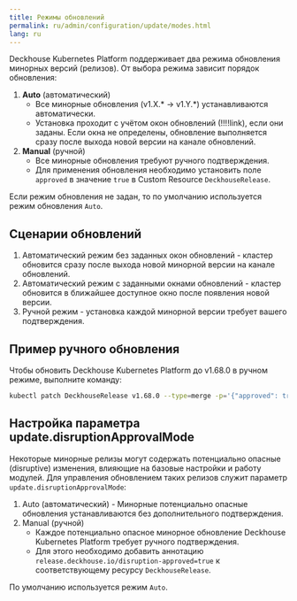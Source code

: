 ```yaml
---
title: Режимы обновлений
permalink: ru/admin/configuration/update/modes.html
lang: ru
---
```


Deckhouse Kubernetes Platform поддерживает два режима обновления минорных версий (релизов). От выбора режима зависит порядок обновления:

1. **Auto** (автоматический)
   * Все минорные обновления (v1.X.* → v1.Y.*) устанавливаются автоматически.
   * Установка проходит с учётом окон обновлений (!!!!link), если они заданы. Если окна не определены, обновление выполняется сразу после выхода новой версии на канале обновлений.
1. **Manual** (ручной)
   * Все минорные обновления требуют ручного подтверждения.
   * Для применения обновления необходимо установить поле `approved` в значение `true` в Custom Resource `DeckhouseRelease`.

Если режим обновления не задан, то по умолчанию используется режим обновления `Auto`.

## Сценарии обновлений

1. Автоматический режим без заданных окон обновлений - кластер обновится сразу после выхода новой минорной версии на канале обновлений.
1. Автоматический режим с заданными окнами обновлений - кластер обновится в ближайшее доступное окно после появления новой версии.
1. Ручной режим - установка каждой минорной версии требует вашего подтверждения.

## Пример ручного обновления

Чтобы обновить Deckhouse Kubernetes Platform до v1.68.0 в ручном режиме, выполните команду:

```bash
kubectl patch DeckhouseRelease v1.68.0 --type=merge -p='{"approved": true}'
```

## Настройка параметра update.disruptionApprovalMode

Некоторые минорные релизы могут содержать потенциально опасные (disruptive) изменения, влияющие на базовые настройки и работу модулей. Для управления обновлением таких релизов служит параметр `update.disruptionApprovalMode`:
1. Auto (автоматический) - Минорные потенциально опасные обновления устанавливаются без дополнительного подтверждения. 
1. Manual (ручной)
   * Каждое потенциально опасное минорное обновление Deckhouse Kubernetes Platform требует ручного подтверждения.
   * Для этого необходимо добавить аннотацию `release.deckhouse.io/disruption-approved=true` к соответствующему ресурсу `DeckhouseRelease`.

По умолчанию используется режим `Auto`.
